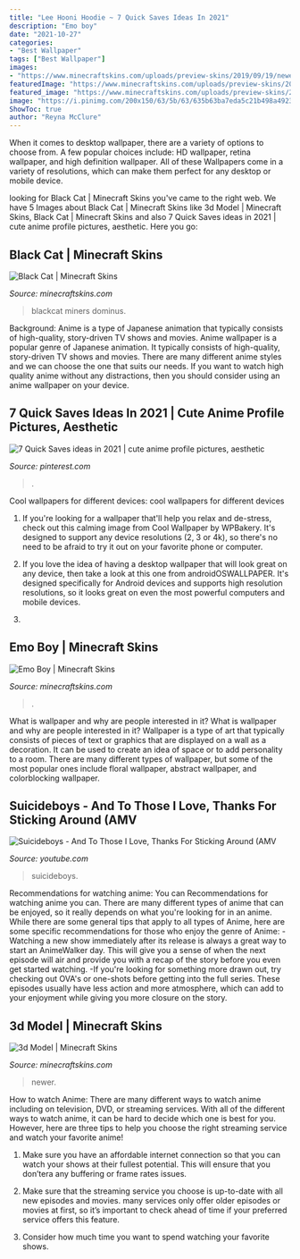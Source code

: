 ```yaml
---
title: "Lee Hooni Hoodie ~ 7 Quick Saves Ideas In 2021"
description: "Emo boy"
date: "2021-10-27"
categories:
- "Best Wallpaper"
tags: ["Best Wallpaper"]
images:
- "https://www.minecraftskins.com/uploads/preview-skins/2019/09/19/newer-model-of-the-cool-boy-skin-13477517.png?v100"
featuredImage: "https://www.minecraftskins.com/uploads/preview-skins/2020/09/09/jinxcat-15241364.png?v292"
featured_image: "https://www.minecraftskins.com/uploads/preview-skins/2019/09/19/newer-model-of-the-cool-boy-skin-13477517.png?v100"
image: "https://i.pinimg.com/200x150/63/5b/63/635b63ba7eda5c21b498a4923c6683e2.jpg"
ShowToc: true
author: "Reyna McClure"
---
```



When it comes to desktop wallpaper, there are a variety of options to choose from. A few popular choices include: HD wallpaper, retina wallpaper, and high definition wallpaper. All of these Wallpapers come in a variety of resolutions, which can make them perfect for any desktop or mobile device. 

	

		
looking for Black Cat | Minecraft Skins you've came to the right web. We have 5 Images about Black Cat | Minecraft Skins like 3d Model | Minecraft Skins, Black Cat | Minecraft Skins and also 7 Quick Saves ideas in 2021 | cute anime profile pictures, aesthetic. Here you go:
		
    
## Black Cat | Minecraft Skins

<img loading=lazy src="https://www.minecraftskins.com/uploads/preview-skins/2020/09/09/jinxcat-15241364.png?v292" onerror="this.onerror=null;this.src='https://tse3.mm.bing.net/th?id=OIP.7_BGFcxyB1FDYF1DDLhQzQAAAA&amp;pid=15.1';" alt="Black Cat | Minecraft Skins">

_Source: minecraftskins.com_

>blackcat miners dominus. 

	

Background: Anime is a type of Japanese animation that typically consists of high-quality, story-driven TV shows and movies.
Anime wallpaper is a popular genre of Japanese animation. It typically consists of high-quality, story-driven TV shows and movies. There are many different anime styles and we can choose the one that suits our needs. If you want to watch high quality anime without any distractions, then you should consider using an anime wallpaper on your device.

    
## 7 Quick Saves Ideas In 2021 | Cute Anime Profile Pictures, Aesthetic

<img loading=lazy src="https://i.pinimg.com/200x150/63/5b/63/635b63ba7eda5c21b498a4923c6683e2.jpg" onerror="this.onerror=null;this.src='https://tse4.mm.bing.net/th?id=OIP.HbZd8YTAbsdOrPGeoBHBgwAAAA&amp;pid=15.1';" alt="7 Quick Saves ideas in 2021 | cute anime profile pictures, aesthetic">

_Source: pinterest.com_

>. 

	

Cool wallpapers for different devices:
cool wallpapers for different devices 

1. If you're looking for a wallpaper that'll help you relax and de-stress, check out this calming image from Cool Wallpaper by WPBakery. It's designed to support any device resolutions (2, 3 or 4k), so there's no need to be afraid to try it out on your favorite phone or computer.

2. If you love the idea of having a desktop wallpaper that will look great on any device, then take a look at this one from androidOSWALLPAPER. It's designed specifically for Android devices and supports high resolution resolutions, so it looks great on even the most powerful computers and mobile devices.

3.

    
## Emo Boy | Minecraft Skins

<img loading=lazy src="https://www.minecraftskins.com/uploads/preview-skins/2021/04/03/green-alien-boy-17349010.png?v395" onerror="this.onerror=null;this.src='https://tse4.mm.bing.net/th?id=OIP.GlBHUdcOFWdaHTifXhtAOQAAAA&amp;pid=15.1';" alt="Emo Boy | Minecraft Skins">

_Source: minecraftskins.com_

>. 

	

What is wallpaper and why are people interested in it?
What is wallpaper and why are people interested in it?
Wallpaper is a type of art that typically consists of pieces of text or graphics that are displayed on a wall as a decoration. It can be used to create an idea of space or to add personality to a room. There are many different types of wallpaper, but some of the most popular ones include floral wallpaper, abstract wallpaper, and colorblocking wallpaper.

    
## Suicideboys - And To Those I Love, Thanks For Sticking Around (AMV

<img loading=lazy src="https://i.ytimg.com/vi/EibXXSIgnuA/maxresdefault.jpg" onerror="this.onerror=null;this.src='https://tse4.mm.bing.net/th?id=OIP.F781JS3FpYWsciTjE9rP_wHaEK&amp;pid=15.1';" alt="Suicideboys - And To Those I Love, Thanks For Sticking Around (AMV">

_Source: youtube.com_

>suicideboys. 

	

Recommendations for watching anime: You can
Recommendations for watching anime you can. There are many different types of anime that can be enjoyed, so it really depends on what you're looking for in an anime. While there are some general tips that apply to all types of Anime, here are some specific recommendations for those who enjoy the genre of Anime: 
-Watching a new show immediately after its release is always a great way to start an AnimeWalker day. This will give you a sense of when the next episode will air and provide you with a recap of the story before you even get started watching. 
-If you're looking for something more drawn out, try checking out OVA's or one-shots before getting into the full series. These episodes usually have less action and more atmosphere, which can add to your enjoyment while giving you more closure on the story.

    
## 3d Model | Minecraft Skins

<img loading=lazy src="https://www.minecraftskins.com/uploads/preview-skins/2019/09/19/newer-model-of-the-cool-boy-skin-13477517.png?v100" onerror="this.onerror=null;this.src='https://tse4.mm.bing.net/th?id=OIP.eyKppFXMLsjXQAF1AaizDwAAAA&amp;pid=15.1';" alt="3d Model | Minecraft Skins">

_Source: minecraftskins.com_

>newer. 

	

How to watch Anime: There are many different ways to watch anime including on television, DVD, or streaming services.
With all of the different ways to watch anime, it can be hard to decide which one is best for you. However, here are three tips to help you choose the right streaming service and watch your favorite anime!
1. Make sure you have an affordable internet connection so that you can watch your shows at their fullest potential. This will ensure that you don’tera any buffering or frame rates issues.

2. Make sure that the streaming service you choose is up-to-date with all new episodes and movies. many services only offer older episodes or movies at first, so it’s important to check ahead of time if your preferred service offers this feature.

3. Consider how much time you want to spend watching your favorite shows.


